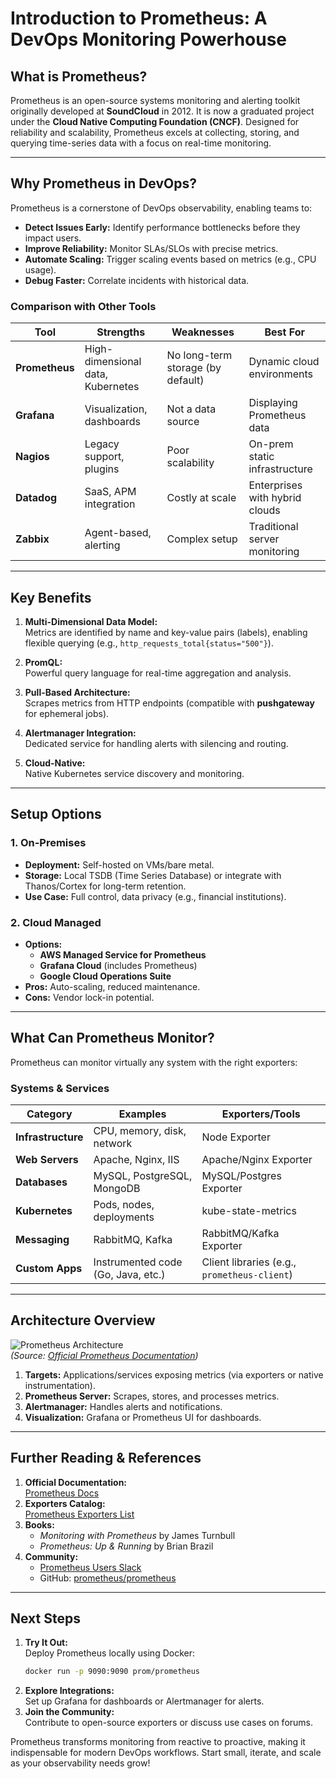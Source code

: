 
# Introduction to Prometheus: A DevOps Monitoring Powerhouse

## What is Prometheus?
Prometheus is an open-source systems monitoring and alerting toolkit originally developed at **SoundCloud** in 2012. It is now a graduated project under the **Cloud Native Computing Foundation (CNCF)**. Designed for reliability and scalability, Prometheus excels at collecting, storing, and querying time-series data with a focus on real-time monitoring.

---

## Why Prometheus in DevOps?
Prometheus is a cornerstone of DevOps observability, enabling teams to:
- **Detect Issues Early:** Identify performance bottlenecks before they impact users.
- **Improve Reliability:** Monitor SLAs/SLOs with precise metrics.
- **Automate Scaling:** Trigger scaling events based on metrics (e.g., CPU usage).
- **Debug Faster:** Correlate incidents with historical data.

### Comparison with Other Tools
| Tool          | Strengths                          | Weaknesses                     | Best For                     |
|---------------|------------------------------------|--------------------------------|------------------------------|
| **Prometheus**| High-dimensional data, Kubernetes  | No long-term storage (by default) | Dynamic cloud environments   |
| **Grafana**   | Visualization, dashboards          | Not a data source              | Displaying Prometheus data   |
| **Nagios**    | Legacy support, plugins            | Poor scalability               | On-prem static infrastructure|
| **Datadog**   | SaaS, APM integration              | Costly at scale               | Enterprises with hybrid clouds|
| **Zabbix**    | Agent-based, alerting              | Complex setup                 | Traditional server monitoring|

---

## Key Benefits
1. **Multi-Dimensional Data Model:**  
   Metrics are identified by name and key-value pairs (labels), enabling flexible querying (e.g., `http_requests_total{status="500"}`).

2. **PromQL:**  
   Powerful query language for real-time aggregation and analysis.

3. **Pull-Based Architecture:**  
   Scrapes metrics from HTTP endpoints (compatible with **pushgateway** for ephemeral jobs).

4. **Alertmanager Integration:**  
   Dedicated service for handling alerts with silencing and routing.

5. **Cloud-Native:**  
   Native Kubernetes service discovery and monitoring.

---

## Setup Options
### 1. On-Premises
- **Deployment:** Self-hosted on VMs/bare metal.
- **Storage:** Local TSDB (Time Series Database) or integrate with Thanos/Cortex for long-term retention.
- **Use Case:** Full control, data privacy (e.g., financial institutions).

### 2. Cloud Managed
- **Options:**  
  - **AWS Managed Service for Prometheus**  
  - **Grafana Cloud** (includes Prometheus)  
  - **Google Cloud Operations Suite**  
- **Pros:** Auto-scaling, reduced maintenance.
- **Cons:** Vendor lock-in potential.

---

## What Can Prometheus Monitor?
Prometheus can monitor virtually any system with the right exporters:

### Systems & Services
| Category          | Examples                          | Exporters/Tools                |
|-------------------|-----------------------------------|--------------------------------|
| **Infrastructure**| CPU, memory, disk, network        | Node Exporter                  |
| **Web Servers**   | Apache, Nginx, IIS               | Apache/Nginx Exporter          |
| **Databases**     | MySQL, PostgreSQL, MongoDB       | MySQL/Postgres Exporter        |
| **Kubernetes**    | Pods, nodes, deployments         | kube-state-metrics             |
| **Messaging**     | RabbitMQ, Kafka                  | RabbitMQ/Kafka Exporter        |
| **Custom Apps**   | Instrumented code (Go, Java, etc.)| Client libraries (e.g., `prometheus-client`) |

---

## Architecture Overview
![Prometheus Architecture](https://prometheus.io/assets/architecture.png)  
*(Source: [Official Prometheus Documentation](https://prometheus.io/docs/introduction/overview/))*

1. **Targets:** Applications/services exposing metrics (via exporters or native instrumentation).
2. **Prometheus Server:** Scrapes, stores, and processes metrics.
3. **Alertmanager:** Handles alerts and notifications.
4. **Visualization:** Grafana or Prometheus UI for dashboards.

---

## Further Reading & References
1. **Official Documentation:**  
   [Prometheus Docs](https://prometheus.io/docs/introduction/overview/)
2. **Exporters Catalog:**  
   [Prometheus Exporters List](https://prometheus.io/docs/instrumenting/exporters/)
3. **Books:**  
   - *Monitoring with Prometheus* by James Turnbull  
   - *Prometheus: Up & Running* by Brian Brazil  
4. **Community:**  
   - [Prometheus Users Slack](https://slack.cncf.io/)  
   - GitHub: [prometheus/prometheus](https://github.com/prometheus/prometheus)  

---

## Next Steps
1. **Try It Out:**  
   Deploy Prometheus locally using Docker:  
   ```bash
   docker run -p 9090:9090 prom/prometheus
   ```
2. **Explore Integrations:**  
   Set up Grafana for dashboards or Alertmanager for alerts.
3. **Join the Community:**  
   Contribute to open-source exporters or discuss use cases on forums.

Prometheus transforms monitoring from reactive to proactive, making it indispensable for modern DevOps workflows. Start small, iterate, and scale as your observability needs grow!


